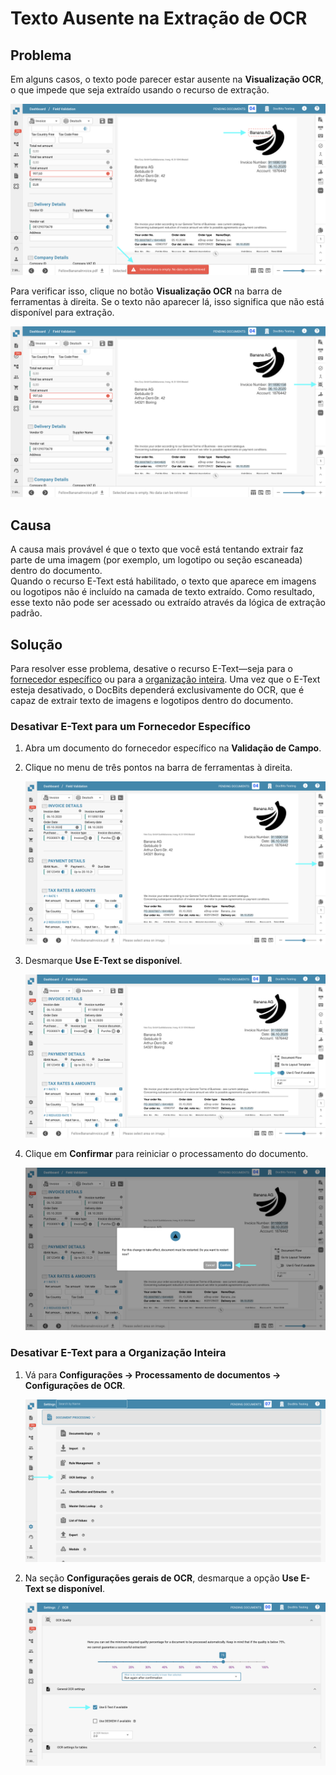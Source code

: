 # Texto Ausente na Extração de OCR

## **Problema**

Em alguns casos, o texto pode parecer estar ausente na **Visualização OCR**, o que impede que seja extraído usando o recurso de extração.

![](https://raw.githubusercontent.com/Fellow-Consulting-AG/docbits/refs/heads/main/readme/.gitbook/assets/troubleshooting_ocr_5.png)

Para verificar isso, clique no botão **Visualização OCR** na barra de ferramentas à direita. Se o texto não aparecer lá, isso significa que não está disponível para extração.

![](https://raw.githubusercontent.com/Fellow-Consulting-AG/docbits/refs/heads/main/readme/.gitbook/assets/troubleshooting_ocr_6.png)

## **Causa**

A causa mais provável é que o texto que você está tentando extrair faz parte de uma imagem (por exemplo, um logotipo ou seção escaneada) dentro do documento.\
Quando o recurso E-Text está habilitado, o texto que aparece em imagens ou logotipos não é incluído na camada de texto extraído. Como resultado, esse texto não pode ser acessado ou extraído através da lógica de extração padrão.

## **Solução**

Para resolver esse problema, desative o recurso E-Text—seja para o [fornecedor específico](missing-text-in-ocr-extraction.md#desativar-e-text-para-um-fornecedor-especifico) ou para a [organização inteira](missing-text-in-ocr-extraction.md#desativar-e-text-para-a-organizacao-inteira). Uma vez que o E-Text esteja desativado, o DocBits dependerá exclusivamente do OCR, que é capaz de extrair texto de imagens e logotipos dentro do documento.

### **Desativar E-Text para um Fornecedor Específico**

1. Abra um documento do fornecedor específico na **Validação de Campo**.
2.  Clique no menu de três pontos na barra de ferramentas à direita.

    ![](https://raw.githubusercontent.com/Fellow-Consulting-AG/docbits/refs/heads/main/readme/.gitbook/assets/troubleshooting_ocr_2.png)
3.  Desmarque **Use E-Text se disponível**.

    ![](https://raw.githubusercontent.com/Fellow-Consulting-AG/docbits/refs/heads/main/readme/.gitbook/assets/troubleshooting_ocr_3.png)
4.  Clique em **Confirmar** para reiniciar o processamento do documento.

    ![](https://raw.githubusercontent.com/Fellow-Consulting-AG/docbits/refs/heads/main/readme/.gitbook/assets/troubleshooting_ocr_4.png)

### Desativar E-Text para a Organização Inteira

1.  Vá para **Configurações → Processamento de documentos → Configurações de OCR**.

    ![](https://raw.githubusercontent.com/Fellow-Consulting-AG/docbits/refs/heads/main/readme/.gitbook/assets/settings_ocr.png)
2.  Na seção **Configurações gerais de OCR**, desmarque a opção **Use E-Text se disponível**.

    ![](https://raw.githubusercontent.com/Fellow-Consulting-AG/docbits/refs/heads/main/readme/.gitbook/assets/troubleshooting_ocr_1.png)
